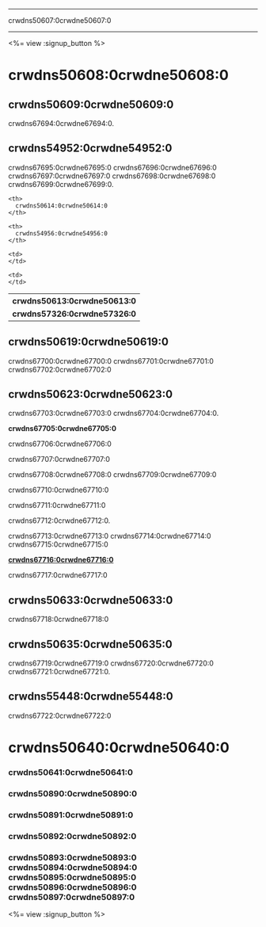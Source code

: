 * * *

crwdns50607:0crwdne50607:0

* * *

<%= view :signup_button %>

# crwdns50608:0crwdne50608:0

## crwdns50609:0crwdne50609:0

crwdns67694:0crwdne67694:0.

## crwdns54952:0crwdne54952:0

crwdns67695:0crwdne67695:0 crwdns67696:0crwdne67696:0 crwdns67697:0crwdne67697:0 crwdns67698:0crwdne67698:0 crwdns67699:0crwdne67699:0.

<table>
  <tr>
    <th>
      crwdns50613:0crwdne50613:0
    </th>
    
    <th>
      crwdns50614:0crwdne50614:0
    </th>
    
    <th>
      crwdns54956:0crwdne54956:0
    </th>
  </tr>
  
  <tr>
    <td>
      <strong>crwdns57326:0crwdne57326:0</strong>
    </td>
    
    <td>
    </td>
    
    <td>
    </td>
  </tr>
</table>

## crwdns50619:0crwdne50619:0

crwdns67700:0crwdne67700:0 crwdns67701:0crwdne67701:0 crwdns67702:0crwdne67702:0

## crwdns50623:0crwdne50623:0

crwdns67703:0crwdne67703:0 crwdns67704:0crwdne67704:0.

**crwdns67705:0crwdne67705:0**

crwdns67706:0crwdne67706:0

crwdns67707:0crwdne67707:0

crwdns67708:0crwdne67708:0 crwdns67709:0crwdne67709:0

crwdns67710:0crwdne67710:0

crwdns67711:0crwdne67711:0

crwdns67712:0crwdne67712:0.

crwdns67713:0crwdne67713:0 crwdns67714:0crwdne67714:0 crwdns67715:0crwdne67715:0

**[crwdns67716:0crwdne67716:0](https://code.org/volunteer/engineer)**

crwdns67717:0crwdne67717:0

## crwdns50633:0crwdne50633:0

crwdns67718:0crwdne67718:0

## crwdns50635:0crwdne50635:0

crwdns67719:0crwdne67719:0 crwdns67720:0crwdne67720:0 crwdns67721:0crwdne67721:0.

## crwdns55448:0crwdne55448:0

crwdns67722:0crwdne67722:0

# crwdns50640:0crwdne50640:0

### crwdns50641:0crwdne50641:0

### crwdns50890:0crwdne50890:0

### crwdns50891:0crwdne50891:0

### crwdns50892:0crwdne50892:0

### crwdns50893:0crwdne50893:0 crwdns50894:0crwdne50894:0 crwdns50895:0crwdne50895:0 crwdns50896:0crwdne50896:0 crwdns50897:0crwdne50897:0

<%= view :signup_button %>